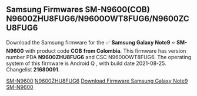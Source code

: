 <h2>Samsung Firmwares SM-N9600(COB) N9600ZHU8FUG6/N9600OWT8FUG6/N9600ZCU8FUG6</h2>
Download the Samsung firmware for the ✅ <strong>Samsung Galaxy Note9 </strong> ⭐ <strong>SM-N9600</strong> with product code <strong>COB</strong> <strong> from Colombia</strong>. This firmware has version number PDA <strong>N9600ZHU8FUG6</strong> and CSC N9600OWT8FUG6. The operating system of this firmware is Android Q , with build date 2021-08-25. Changelist <strong>21680091</strong>.


[SM-N9600](https://samfirm.shop/samsung/model/SM-N9600)
[N9600ZHU8FUG6](https://samfirm.shop/samsung/pda/N9600ZHU8FUG6)
[Download Firmware Samsung Galaxy Note9 SM-N9600](https://samfirm.shop/samsung/firmware/453177)
